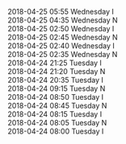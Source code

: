 2018-04-25 05:55 Wednesday  I  
2018-04-25 04:35 Wednesday  N  
2018-04-25 02:50 Wednesday  I  
2018-04-25 02:45 Wednesday  N  
2018-04-25 02:40 Wednesday  I  
2018-04-25 02:35 Wednesday  N  
2018-04-24 21:25 Tuesday  I  
2018-04-24 21:20 Tuesday  N  
2018-04-24 20:35 Tuesday  I  
2018-04-24 09:15 Tuesday  N  
2018-04-24 08:50 Tuesday  I  
2018-04-24 08:45 Tuesday  N  
2018-04-24 08:15 Tuesday  I  
2018-04-24 08:05 Tuesday  N  
2018-04-24 08:00 Tuesday  I  
